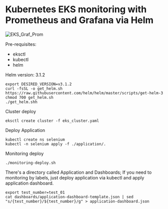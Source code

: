 
# Kubernetes EKS monitoring with Prometheus and Grafana via Helm

![EKS_Graf_Prom](https://user-images.githubusercontent.com/35708820/123995280-268f8e80-d99c-11eb-8b86-d636275f897d.png)

Pre-requisites:
- eksctl
- kubectl
- helm

Helm version: 3.1.2
```
export DESIRED_VERSION=v3.1.2
curl -fsSL -o get_helm.sh https://raw.githubusercontent.com/helm/helm/master/scripts/get-helm-3
chmod 700 get_helm.sh
./get_helm.shh
```

Cluster deploy
```
eksctl create cluster -f eks_cluster.yaml
```

Deploy Application
```
kubectl create ns selenium
kubectl -n selenium apply -f ./application/.
```

Monitoring deploy
```
./monitoring-deploy.sh
```

There's a directory called Application and Dashboards; If you need to monitoring by labels, just deploy application via kubectl and apply application dashboard.
```
export test_number=test_01
cat dashboards/application-dashboard-template.json | sed "s/{test_number}/${test_number}/g" > application-dashboard.json
```
